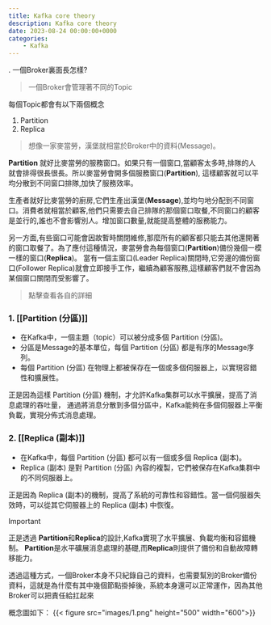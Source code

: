 ```yaml
---
title: Kafka core theory
description: Kafka core theory
date: 2023-08-24 00:00:00+0000
categories:
    - Kafka
---
```


.  一個Broker裏面長怎樣?


> 一個Broker會管理著不同的Topic

每個Topic都會有以下兩個概念
1. Partition
2. Replica

> 想像一家麥當勞，漢堡就相當於Broker中的資料(Message)。

**Partition** 就好比麥當勞的服務窗口。如果只有一個窗口,當顧客太多時,排隊的人就會排得很長很長。所以麥當勞會開多個服務窗口(**Partition**), 這樣顧客就可以平均分散到不同窗口排隊,加快了服務效率。

生產者就好比麥當勞的廚房,它們生產出漢堡(**Message**),並均勻地分配到不同窗口。消費者就相當於顧客,他們只需要去自己排隊的那個窗口取餐,不同窗口的顧客是並行的,誰也不會影響別人。增加窗口數量,就能提高整體的服務能力。

另一方面,有些窗口可能會因故暫時關閉維修,那麼所有的顧客都只能去其他還開著的窗口取餐了。為了應付這種情況，麥當勞會為每個窗口(**Partition**)備份幾個一模一樣的窗口(**Replica**)。
當有一個主窗口(Leader Replica)關閉時,它旁邊的備份窗口(Follower Replica)就會立即接手工作，繼續為顧客服務,這樣顧客們就不會因為某個窗口關閉而受影響了。

> 點擊查看各自的詳細
### 1. [[Partition (分區)]]

- 在Kafka中，一個主題（topic）可以被分成多個 Partition (分區)。
- 分區是Message的基本單位，每個 Partition (分區) 都是有序的Message序列。
- 每個 Partition (分區) 在物理上都被保存在一個或多個伺服器上，以實現容錯性和擴展性。

正是因為這樣 Partition (分區) 機制，才允許Kafka集群可以水平擴展，提高了消息處理的吞吐量， 通過將消息分散到多個分區中，Kafka能夠在多個伺服器上平衡負載，實現分佈式消息處理。

### 2. [[Replica (副本)]]

- 在Kafka中，每個 Partition (分區) 都可以有一個或多個 Replica (副本)。
- Replica (副本) 是對 Partition (分區) 內容的複製，它們被保存在Kafka集群中的不同伺服器上。

正是因為 Replica (副本)的機制，提高了系統的可靠性和容錯性。當一個伺服器失效時，可以從其它伺服器上的 Replica (副本) 中恢復。

> [!important] 
> 正是透過 **Partition**和**Replica**的設計,Kafka實現了水平擴展、負載均衡和容錯機制。
**Partition**是水平礦展消息處理的基礎,而**Replica**則提供了備份和自動故障轉移能力。
> 
> 透過這種方式，一個Broker本身不只紀錄自己的資料，也需要幫別的Broker備份資料，這就是為什麼有其中幾個節點掛掉後，系統本身還可以正常運作，因為其他Broker可以把責任給扛起來


概念圖如下：
{{< figure src="images/1.png"  height="500" width="600">}}
